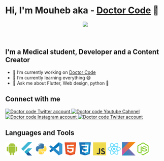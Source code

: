 # Hi, I'm Mouheb aka - [Doctor Code](https://www.youtube.com/c/doctorcode9) 👋

<center>
<img src="https://media0.giphy.com/media/qgQUggAC3Pfv687qPC/giphy.gif?cid=ecf05e470wiivnekxhe647ezupmu99zoyuqkf65pj6dx2oxz&rid=giphy.gif&ct=g">
</center>
<br/>
<br/>

## I'm a Medical student, Developer and a Content Creator 
- 🔭 I’m currently working on [Doctor Code](https://www.youtube.com/c/doctorcode9)
- 🌱 I’m currently learning everything 😅
- 💬 Ask me about Flutter, Web design, python 🐍


## Connect with me
<a href="https://twitter.com/DoctorCode2" target="_blank">
<img alt="Doctor code Twitter account" src="https://cdn.jsdelivr.net/npm/simple-icons@3.13.0/icons/twitter.svg" width="24px">
</a>
<a href="https://www.youtube.com/c/doctorcode9" target="_blank">
<img alt="Doctor code Youtube Cahnnel" src="https://cdn.jsdelivr.net/npm/simple-icons@3.13.0/icons/youtube.svg" width="24px">
</a>
<a href="https://www.instagram.com/doctorcode9/" target="_blank">
<img alt="Doctor code Instagram account" src="https://cdn.jsdelivr.net/npm/simple-icons@3.13.0/icons/instagram.svg" width="24px">
</a>
<a href="https://www.upwork.com/freelancers/~01046f94bd8a650d0b" target="_blank">
<img alt="Doctor code Twitter account" src="https://cdn.jsdelivr.net/npm/simple-icons@3.13.0/icons/upwork.svg" width="24px">
</a>

## Languages and Tools
<p>
<img src="https://raw.githubusercontent.com/devicons/devicon/master/icons/android/android-plain.svg" alt="Android Logo" width="42px">
<img src="https://raw.githubusercontent.com/devicons/devicon/master/icons/flutter/flutter-original.svg" alt="Android Logo" width="42px">
<img src="https://raw.githubusercontent.com/devicons/devicon/master/icons/python/python-original.svg" alt="Android Logo" width="42px">
<img src="https://raw.githubusercontent.com/devicons/devicon/master/icons/vscode/vscode-original.svg" alt="html5 Logo" width="42px">
<img src="https://raw.githubusercontent.com/devicons/devicon/master/icons/html5/html5-original.svg" alt="css 3 Logo" width="42px">
<img src="https://raw.githubusercontent.com/devicons/devicon/master/icons/css3/css3-original.svg" alt="java script Logo" width="42px">
<img src="https://raw.githubusercontent.com/devicons/devicon/master/icons/javascript/javascript-original.svg" alt="React Logo" width="42px">
<img src="https://raw.githubusercontent.com/devicons/devicon/master/icons/react/react-original.svg" alt="Kotlin Logo" width="42px">
<img src="https://raw.githubusercontent.com/devicons/devicon/master/icons/kotlin/kotlin-original.svg" alt="Node js Logo" width="42px">
<img src="https://raw.githubusercontent.com/devicons/devicon/master/icons/nodejs/nodejs-original.svg" alt="Android Logo" width="42px">
</p>
